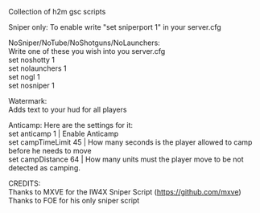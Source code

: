 Collection of h2m gsc scripts

Sniper only:
To enable write "set sniperport 1" in your server.cfg
  
NoSniper/NoTube/NoShotguns/NoLaunchers:  
Write one of these you wish into you server.cfg  
set noshotty 1  
set nolaunchers 1  
set nogl 1  
set nosniper 1  

Watermark:  
Adds text to your hud for all players  

Anticamp:
Here are the settings for it:  
set anticamp 1 | Enable Anticamp  
set campTimeLimit 45 | How many seconds is the player allowed to camp before he needs to move  
set campDistance 64 | How many units must the player move to be not detected as camping.  
  
CREDITS:  
Thanks to MXVE for the IW4X Sniper Script (https://github.com/mxve)  
Thanks to FOE for his only sniper script
